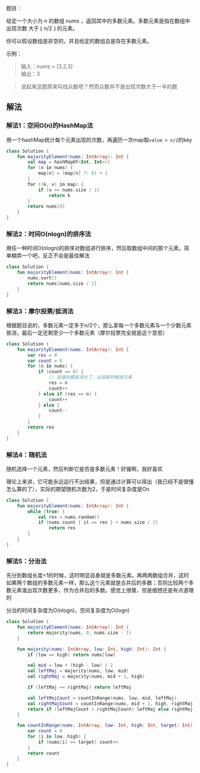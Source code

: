 题目：

给定一个大小为 n 的数组 nums ，返回其中的多数元素。多数元素是指在数组中出现次数 大于 ⌊ n/2 ⌋ 的元素。

你可以假设数组是非空的，并且给定的数组总是存在多数元素。


示例：
>输入：nums = [3,2,3]  
输出：3

>说起来这题原来叫找众数吧？然而众数并不是出现次数大于一半的数

## 解法
### 解法1：空间O(n)的HashMap法
用一个hashMap统计每个元素出现的次数，再遍历一次map取`value > n/2`的key
```kotlin
class Solution {
    fun majorityElement(nums: IntArray): Int {
        val map = hashMapOf<Int, Int>()
        for (n in nums) {
            map[n] = (map[n] ?: 0) + 1
        }
        for ((k, v) in map) {
            if (v >= nums.size / 2)
                return k
        }
        return nums[0]
    }
}
```

### 解法2：时间O(nlogn)的排序法
用任一种时间O(nlogn)的排序对数组进行排序，然后取数组中间的那个元素。简单糊弄一个吧，反正不会是最佳解法
```kotlin
class Solution {
    fun majorityElement(nums: IntArray): Int {
        nums.sort()
        return nums[nums.size / 2]
    }
}
```

### 解法3：摩尔投票/抵消法
根据题目说的，多数元素一定多于n/2个，那么拿每一个多数元素与一个少数元素抵消，最后一定还剩至少一个多数元素（摩尔投票完全就是这个意思）
```kotlin
class Solution {
    fun majorityElement(nums: IntArray): Int {
        var res = 0
        var count = 0
        for (n in nums) {
            if (count == 0) {
                // 前面的都抵消光了，出现新的候选元素
                res = n
                count++
            } else if (res == n) {
                count++
            } else {
                count--
            }
        }
        return res
    }
}
```

### 解法4：随机法
随机选择一个元素，然后判断它是否是多数元素！好骚啊，我好喜欢

理论上来讲，它可能永远运行不出结果，但是通过计算可以得出（我已经不是很懂怎么算的了），实际的期望随机次数为2，于是时间复杂度是On
```kotlin
class Solution {
    fun majorityElement(nums: IntArray): Int {
        while (true) {
            val res = nums.random()
            if (nums.count { it == res } > nums.size / 2)
                return res
        }
    }
}
```

### 解法5：分治法
先分到数组长度=1的时候，这时明显自身就是多数元素。再两两数组合并，这时如果两个数组的多数元素一样，那么这个元素就是合并后的多数；否则比较两个多数元素谁出现次数更多，作为合并后的多数。感觉上很傻，但是细想还是有点道理的

分治的时间复杂度为O(nlogn)，空间复杂度为O(logn)
```kotlin
class Solution {
    fun majorityElement(nums: IntArray): Int {
        return majority(nums, 0, nums.size - 1)
    }

    fun majority(nums: IntArray, low: Int, high: Int): Int {
        if (low == high) return nums[low]

        val mid = low + (high - low) / 2
        val leftMaj = majority(nums, low, mid)
        val rightMaj = majority(nums, mid + 1, high)

        if (leftMaj == rightMaj) return leftMaj

        val leftMajCount = countInRange(nums, low, mid, leftMaj)
        val rightMajCount = countInRange(nums, mid + 1, high, rightMaj)
        return if (leftMajCount > rightMajCount) leftMaj else rightMaj
    }

    fun countInRange(nums: IntArray, low: Int, high: Int, target: Int): Int {
        var count = 0
        for (i in low..high) {
            if (nums[i] == target) count++
        }
        return count
    }
}
```
